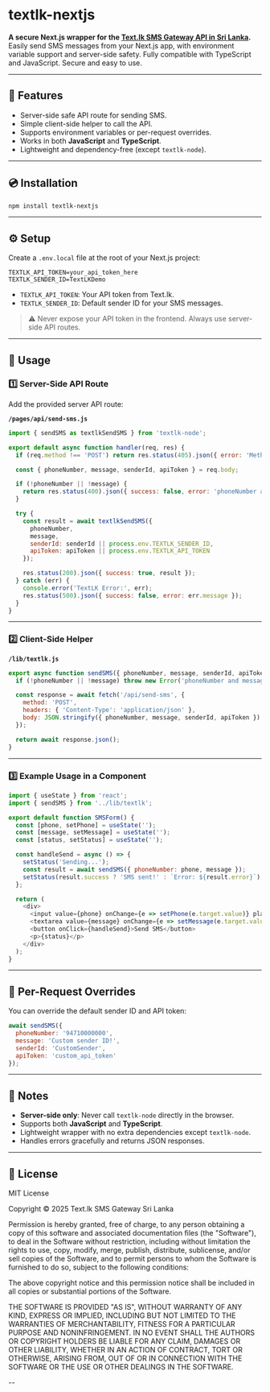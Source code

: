 # textlk-nextjs

**A secure Next.js wrapper for the [Text.lk SMS Gateway API in Sri Lanka](https://text.lk/).**
Easily send SMS messages from your Next.js app, with environment variable support and server-side safety. Fully compatible with TypeScript and JavaScript. Secure and easy to use.

---

## 🚀 Features

* Server-side safe API route for sending SMS.
* Simple client-side helper to call the API.
* Supports environment variables or per-request overrides.
* Works in both **JavaScript** and **TypeScript**.
* Lightweight and dependency-free (except `textlk-node`).

---

## 💿 Installation

```bash
npm install textlk-nextjs
```

---

## ⚙️ Setup

Create a `.env.local` file at the root of your Next.js project:

```env
TEXTLK_API_TOKEN=your_api_token_here
TEXTLK_SENDER_ID=TextLKDemo
```

* `TEXTLK_API_TOKEN`: Your API token from Text.lk.
* `TEXTLK_SENDER_ID`: Default sender ID for your SMS messages.

> ⚠️ Never expose your API token in the frontend. Always use server-side API routes.

---

## 🧩 Usage

### 1️⃣ Server-Side API Route

Add the provided server API route:

**`/pages/api/send-sms.js`**

```javascript
import { sendSMS as textlkSendSMS } from 'textlk-node';

export default async function handler(req, res) {
  if (req.method !== 'POST') return res.status(405).json({ error: 'Method not allowed' });

  const { phoneNumber, message, senderId, apiToken } = req.body;

  if (!phoneNumber || !message) {
    return res.status(400).json({ success: false, error: 'phoneNumber and message are required' });
  }

  try {
    const result = await textlkSendSMS({
      phoneNumber,
      message,
      senderId: senderId || process.env.TEXTLK_SENDER_ID,
      apiToken: apiToken || process.env.TEXTLK_API_TOKEN
    });

    res.status(200).json({ success: true, result });
  } catch (err) {
    console.error('TextLK Error:', err);
    res.status(500).json({ success: false, error: err.message });
  }
}
```

---

### 2️⃣ Client-Side Helper

**`/lib/textlk.js`**

```javascript
export async function sendSMS({ phoneNumber, message, senderId, apiToken }) {
  if (!phoneNumber || !message) throw new Error('phoneNumber and message are required');

  const response = await fetch('/api/send-sms', {
    method: 'POST',
    headers: { 'Content-Type': 'application/json' },
    body: JSON.stringify({ phoneNumber, message, senderId, apiToken })
  });

  return await response.json();
}
```

---

### 3️⃣ Example Usage in a Component

```javascript
import { useState } from 'react';
import { sendSMS } from '../lib/textlk';

export default function SMSForm() {
  const [phone, setPhone] = useState('');
  const [message, setMessage] = useState('');
  const [status, setStatus] = useState('');

  const handleSend = async () => {
    setStatus('Sending...');
    const result = await sendSMS({ phoneNumber: phone, message });
    setStatus(result.success ? 'SMS sent!' : `Error: ${result.error}`);
  };

  return (
    <div>
      <input value={phone} onChange={e => setPhone(e.target.value)} placeholder="Phone number" />
      <textarea value={message} onChange={e => setMessage(e.target.value)} placeholder="Message" />
      <button onClick={handleSend}>Send SMS</button>
      <p>{status}</p>
    </div>
  );
}
```

---

## 🔧 Per-Request Overrides

You can override the default sender ID and API token:

```javascript
await sendSMS({
  phoneNumber: '94710000000',
  message: 'Custom sender ID!',
  senderId: 'CustomSender',
  apiToken: 'custom_api_token'
});
```

---

## 📌 Notes

* **Server-side only**: Never call `textlk-node` directly in the browser.
* Supports both **JavaScript** and **TypeScript**.
* Lightweight wrapper with no extra dependencies except `textlk-node`.
* Handles errors gracefully and returns JSON responses.

---

## 📝 License

MIT License

Copyright © 2025 Text.lk SMS Gateway Sri Lanka

Permission is hereby granted, free of charge, to any person obtaining a copy
of this software and associated documentation files (the "Software"), to deal
in the Software without restriction, including without limitation the rights
to use, copy, modify, merge, publish, distribute, sublicense, and/or sell
copies of the Software, and to permit persons to whom the Software is
furnished to do so, subject to the following conditions:

The above copyright notice and this permission notice shall be included in all
copies or substantial portions of the Software.

THE SOFTWARE IS PROVIDED "AS IS", WITHOUT WARRANTY OF ANY KIND, EXPRESS OR
IMPLIED, INCLUDING BUT NOT LIMITED TO THE WARRANTIES OF MERCHANTABILITY,
FITNESS FOR A PARTICULAR PURPOSE AND NONINFRINGEMENT. IN NO EVENT SHALL THE
AUTHORS OR COPYRIGHT HOLDERS BE LIABLE FOR ANY CLAIM, DAMAGES OR OTHER
LIABILITY, WHETHER IN AN ACTION OF CONTRACT, TORT OR OTHERWISE, ARISING FROM,
OUT OF OR IN CONNECTION WITH THE SOFTWARE OR THE USE OR OTHER DEALINGS IN THE
SOFTWARE.

--
